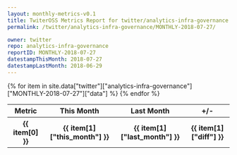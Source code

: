 ```yaml
---
layout: monthly-metrics-v0.1
title: TwiterOSS Metrics Report for twitter/analytics-infra-governance | MONTHLY-2018-07-27 | 2018-07-27
permalink: /twitter/analytics-infra-governance/MONTHLY-2018-07-27/

owner: twitter
repo: analytics-infra-governance
reportID: MONTHLY-2018-07-27
datestampThisMonth: 2018-07-27
datestampLastMonth: 2018-06-29
---
```


<table style="width: 100%">
    <tr>
        <th>Metric</th>
        <th>This Month</th>
        <th>Last Month</th>
        <th>+/-</th>
    </tr>
    {% for item in site.data["twitter"]["analytics-infra-governance"]["MONTHLY-2018-07-27"]["data"] %}
    <tr>
        <th>{{ item[0] }}</th>
        <th>{{ item[1]["this_month"] }}</th>
        <th>{{ item[1]["last_month"] }}</th>
        <th>{{ item[1]["diff"] }}</th>
    </tr>
    {% endfor %}
</table>

